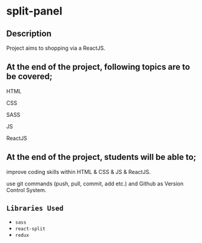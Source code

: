 # split-panel

## Description

Project aims to shopping via a ReactJS.

## At the end of the project, following topics are to be covered;

HTML

CSS

SASS

JS

ReactJS

## At the end of the project, students will be able to;

improve coding skills within HTML & CSS & JS & ReactJS.

use git commands (push, pull, commit, add etc.) and Github as Version Control System.

## `Libraries Used`

- `sass`
- `react-split`
- `redux`
